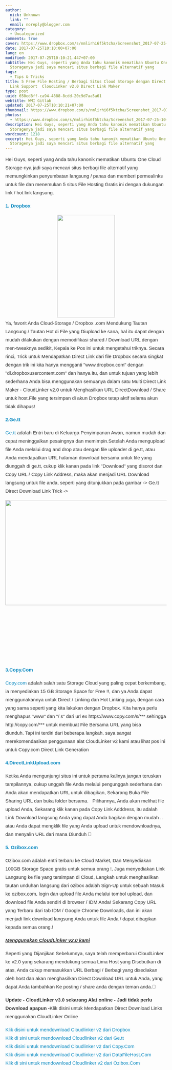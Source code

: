 ```yaml
---
author:
  nick: Unknown
  link: ""
  email: noreply@blogger.com
category:
  - Uncategorized
comments: true
cover: https://www.dropbox.com/s/nmlirhi6f5ktcha/Screenshot_2017-07-25-10-07-04-237_com.android.chrome.png?dl=1
date: 2017-07-25T10:10:00+07:00
lang: en
modified: 2017-07-25T10:10:21.447+07:00
subtitle: Hei Guys, seperti yang Anda tahu kanonik mematikan Ubuntu One Cloud
  Storagenya jadi saya mencari situs berbagi file alternatif yang
tags:
  - Tips & Tricks
title: 5 Free File Hosting / Berbagi Situs Cloud Storage dengan Direct / Hot
  Link Support  CloudLinker v2.0 Direct Link Maker
type: post
uuid: 650ed8ff-ca94-4888-8cdd-20c9d7aa5a61
webtitle: WMI Gitlab
updated: 2017-07-25T10:10:21+07:00
thumbnail: https://www.dropbox.com/s/nmlirhi6f5ktcha/Screenshot_2017-07-25-10-07-04-237_com.android.chrome.png?dl=1
photos:
  - https://www.dropbox.com/s/nmlirhi6f5ktcha/Screenshot_2017-07-25-10-07-04-237_com.android.chrome.png?dl=1
description: Hei Guys, seperti yang Anda tahu kanonik mematikan Ubuntu One Cloud
  Storagenya jadi saya mencari situs berbagi file alternatif yang
wordcount: 1218
excerpt: Hei Guys, seperti yang Anda tahu kanonik mematikan Ubuntu One Cloud
  Storagenya jadi saya mencari situs berbagi file alternatif yang
---
```


<div style="color: #333333; font-family: sans-serif; font-size: 15px; line-height: 26px; margin-bottom: 15px; margin-top: 5px;"><span class="notranslate">Hei Guys, seperti yang Anda tahu kanonik mematikan Ubuntu One Cloud Storage-nya jadi saya mencari situs berbagi file alternatif yang memungkinkan penyumbatan langsung / panas dan memberi permealinks untuk file dan menemukan 5 situs File Hosting Gratis ini dengan dukungan link / hot link langsung.</span></div><div style="color: #333333; font-family: sans-serif; font-size: 15px; line-height: 26px; margin-bottom: 15px; margin-top: 5px;"><span class="notranslate"><strong style="color: #0a89c0; text-decoration-line: none;"><a href="https://translate.googleusercontent.com/translate_c?depth=4&amp;nv=1&amp;rurl=translate.google.com&amp;sl=en&amp;sp=nmt4&amp;tl=id&amp;u=https://www.dropbox.com/referrals/NTE0MzYzNzQzMTk%3Fsrc%3Dglobal9&amp;usg=ALkJrhgBfmlqcEUT7AuoRQJdaeVZJo3tIA" rel="noopener noreferer nofollow" style="color: #0a89c0; text-decoration-line: none;" target="_blank">1. Dropbox</a></strong></span></div><div class="separator" style="clear: both; text-align: center;"><a href="https://www.dropbox.com/s/nmlirhi6f5ktcha/Screenshot_2017-07-25-10-07-04-237_com.android.chrome.png?dl=1" imageanchor="1" style="margin-left: 1em; margin-right: 1em;" rel="noopener noreferer nofollow"><img border="0" data-original-height="800" data-original-width="450" height="320" src="https://www.dropbox.com/s/nmlirhi6f5ktcha/Screenshot_2017-07-25-10-07-04-237_com.android.chrome.png?dl=1" width="180"></a></div><div style="color: #333333; font-family: sans-serif; font-size: 15px; line-height: 26px; margin-bottom: 15px; margin-top: 5px;"><span class="notranslate">Ya, favorit Anda Cloud-Storage /&nbsp;Dropbox&nbsp;.com Mendukung Tautan Langsung / Tautan Hot di File yang Diupload ke sana, hal itu dapat dengan mudah dilakukan dengan memodifikasi shared / Download URL dengan men-tweaknya sedikit, Kepala ke Pos ini untuk mengetahui triknya. Secara rinci,&nbsp;Trick untuk Mendapatkan Direct Link dari file Dropbox secara&nbsp;singkat dengan trik ini kita hanya mengganti "www.dropbox.com" dengan "dl.dropboxusercontent.com" dan hanya itu, dan untuk tujuan yang lebih sederhana Anda bisa menggunakan semuanya dalam satu Multi Direct Link Maker - CloudLinker v2.0 untuk Menghasilkan URL DirectDownload / Share untuk host.File yang tersimpan di akun Dropbox tetap aktif selama akun tidak dihapus!</span></div><div style="color: #333333; font-family: sans-serif; font-size: 15px; line-height: 26px; margin-bottom: 15px; margin-top: 5px;"><span class="notranslate"><a href="http://translate.googleusercontent.com/translate_c?depth=4&amp;nv=1&amp;rurl=translate.google.com&amp;sl=en&amp;sp=nmt4&amp;tl=id&amp;u=http://ge.tt/&amp;usg=ALkJrhj5nSMSsNNVdKhDipgXVlKThd71hA" rel="noopener noreferer nofollow" style="color: #0a89c0; text-decoration-line: none;" target="_blank"><strong>2.Ge.tt</strong></a></span></div><div style="color: #333333; font-family: sans-serif; font-size: 15px; line-height: 26px; margin-bottom: 15px; margin-top: 5px;"><span class="notranslate"><a href="http://translate.googleusercontent.com/translate_c?depth=4&amp;nv=1&amp;rurl=translate.google.com&amp;sl=en&amp;sp=nmt4&amp;tl=id&amp;u=http://ge.tt/&amp;usg=ALkJrhj5nSMSsNNVdKhDipgXVlKThd71hA" rel="noopener noreferer nofollow" style="color: #0a89c0; text-decoration-line: none;" target="_blank">Ge.tt</a>&nbsp;adalah Entri baru di Keluarga Penyimpanan Awan, namun mudah dan cepat meninggalkan pesaingnya dan memimpin.</span><span class="notranslate">Setelah Anda mengupload file Anda melalui drag and drop atau dengan file uploader di ge.tt, atau Anda mendapatkan URL halaman download bersama untuk file yang diunggah di ge.tt, cukup klik kanan pada link "Download" yang disorot dan Copy URL / Copy Link Address, maka akan menjadi URL Download langsung untuk file anda, seperti yang ditunjukkan pada gambar -&gt; Ge.tt Direct Download Link Trick -&gt;</span></div><div style="color: #333333; font-family: sans-serif; font-size: 15px; line-height: 26px; margin-bottom: 15px; margin-top: 5px;"><img alt="" class="aligncenter amp-wp-enforced-sizes i-amphtml-element i-amphtml-layout-responsive i-amphtml-layout-size-defined i-amphtml-layout" height="328" sizes="(min-width: 584px) 584px, 100vw" src="https://res.cloudinary.com/practicaldev/image/fetch/s21.postimg.org/69kavyc53/get1.jpg?resize=584%2C328" style="display: block; margin: 0px auto; max-width: 100%; overflow: hidden !important; position: relative; text-align: center; width: 100vw;" width="584"><i-amphtml-sizer style="display: block; padding-top: 174.109px;"></i-amphtml-sizer><img alt="" class="i-amphtml-fill-content i-amphtml-replaced-content" src="https://res.cloudinary.com/practicaldev/image/fetch/s21.postimg.org/69kavyc53/get1.jpg?resize=584%2C328" style="border: none !important; bottom: 0px; display: block; height: 1px; left: 0px; margin: auto; max-width: 100%; min-height: 100%; min-width: 100%; padding: 0px !important; position: absolute; right: 0px; top: 0px; width: 1px;"></div><div style="color: #333333; font-family: sans-serif; font-size: 15px; line-height: 26px; margin-bottom: 15px; margin-top: 5px;"></div><div style="color: #333333; font-family: sans-serif; font-size: 15px; line-height: 26px; margin-bottom: 15px; margin-top: 5px;"><span class="notranslate"><a href="https://translate.googleusercontent.com/translate_c?depth=4&amp;nv=1&amp;rurl=translate.google.com&amp;sl=en&amp;sp=nmt4&amp;tl=id&amp;u=https://copy.com/%3Fr%3DLRKaPU&amp;usg=ALkJrhij8Qp-kefLeQDUcr1TYfukhcdjPQ" rel="noopener noreferer nofollow" style="color: #0a89c0; text-decoration-line: none;" target="_blank"><strong>3.Copy.Com</strong></a></span></div><div style="color: #333333; font-family: sans-serif; font-size: 15px; line-height: 26px; margin-bottom: 15px; margin-top: 5px;"><span class="notranslate"><a href="https://translate.googleusercontent.com/translate_c?depth=4&amp;nv=1&amp;rurl=translate.google.com&amp;sl=en&amp;sp=nmt4&amp;tl=id&amp;u=https://copy.com/%3Fr%3DLRKaPU&amp;usg=ALkJrhij8Qp-kefLeQDUcr1TYfukhcdjPQ" rel="noopener noreferer nofollow" style="color: #0a89c0; text-decoration-line: none;" target="_blank">Copy.com</a>&nbsp;adalah salah satu Storage Cloud yang paling cepat berkembang, ia menyediakan 15 GB Storage Space for Free !!, dan ya Anda dapat menggunakannya untuk Direct / Linking dan Hot Linking juga, dengan cara yang sama seperti yang kita lakukan dengan Dropbox.</span>&nbsp;<span class="notranslate">Kita hanya perlu menghapus "www" dan "/ s" dari url ex https://www.copy.com/s/*** sehingga http://copy.com/*** untuk membuat File Bersama URL yang bisa diunduh.</span>&nbsp;<span class="notranslate">Tapi ini terdiri dari beberapa langkah, saya sangat merekomendasikan penggunaan alat CloudLinker v2 kami atau lihat pos ini untuk&nbsp;Copy.com Direct Link Generation</span></div><div style="color: #333333; font-family: sans-serif; font-size: 15px; line-height: 26px; margin-bottom: 15px; margin-top: 5px;"></div><div style="color: #333333; font-family: sans-serif; font-size: 15px; line-height: 26px; margin-bottom: 15px; margin-top: 5px;"><span class="notranslate"><a href="http://translate.googleusercontent.com/translate_c?depth=4&amp;nv=1&amp;rurl=translate.google.com&amp;sl=en&amp;sp=nmt4&amp;tl=id&amp;u=http://directlinkupload.com/&amp;usg=ALkJrhiOZRam2WblJCJF1cU8ckFaZRCwKw" rel="noopener noreferer nofollow" style="color: #0a89c0; text-decoration-line: none;" target="_blank"><strong>4.DirectLinkUpload.com</strong></a></span></div><div style="color: #333333; font-family: sans-serif; font-size: 15px; line-height: 26px; margin-bottom: 15px; margin-top: 5px;"><span class="notranslate">Ketika Anda mengunjungi situs ini untuk pertama kalinya jangan teruskan tampilannya, cukup unggah file Anda melalui pengunggah sederhana dan Anda akan mendapatkan URL untuk dibagikan, Sekarang Buka File Sharing URL dan buka folder bersama.</span>&nbsp;<strong>&nbsp;</strong>&nbsp;<span class="notranslate">Pilihannya, Anda akan melihat file upload Anda, Sekarang klik kanan pada Copy Link Adddress, itu adalah Link Download langsung Anda yang dapat Anda bagikan dengan mudah .. atau Anda dapat mengklik file yang Anda upload untuk mendownloadnya, dan menyalin URL dari mana Diunduh 🙂</span></div><div style="color: #333333; font-family: sans-serif; font-size: 15px; line-height: 26px; margin-bottom: 15px; margin-top: 5px;"></div><div style="color: #333333; font-family: sans-serif; font-size: 15px; line-height: 26px; margin-bottom: 15px; margin-top: 5px;"><span class="notranslate"><a href="http://translate.googleusercontent.com/translate_c?depth=4&amp;nv=1&amp;rurl=translate.google.com&amp;sl=en&amp;sp=nmt4&amp;tl=id&amp;u=http://ozibox.com/&amp;usg=ALkJrhhijZWLRbzNQNIvEgLUAl81LAzS7g" rel="noopener noreferer nofollow" style="color: #0a89c0; text-decoration-line: none;" target="_blank"><b>5. Ozibox.com</b></a></span></div><div style="color: #333333; font-family: sans-serif; font-size: 15px; line-height: 26px; margin-bottom: 15px; margin-top: 5px;"><span class="notranslate">Ozibox.com&nbsp;adalah entri terbaru ke Cloud Market, Dan Menyediakan 100GB Storage Space gratis untuk semua orang !, Juga menyediakan Link Langsung ke file yang tersimpan di Cloud, Langkah untuk menghasilkan tautan unduhan langsung dari ozibox adalah Sign-Up untuk sebuah Masuk ke ozibox.com, login dan upload file Anda melalui tombol upload, dan download file Anda sendiri di browser / IDM Anda!</span>&nbsp;<span class="notranslate">Sekarang Copy URL yang Terbaru dari tab IDM / Google Chrome Downloads, dan ini akan menjadi link download langsung Anda untuk file Anda / dapat dibagikan kepada semua orang.!</span></div><div style="color: #333333; font-family: sans-serif; font-size: 15px; line-height: 26px; margin-bottom: 15px; margin-top: 5px;"></div><div style="color: #333333; font-family: sans-serif; font-size: 15px; line-height: 26px; margin-bottom: 15px; margin-top: 5px;"><span class="notranslate"><em><span class="amp-wp-inline-934605138b205d4a9871e64b928b79b8" style="text-decoration-line: underline;"><strong>Menggunakan CloudLinker v2.0 kami</strong></span></em></span></div><div style="color: #333333; font-family: sans-serif; font-size: 15px; line-height: 26px; margin-bottom: 15px; margin-top: 5px;"><span class="notranslate">Seperti yang Dijanjikan Sebelumnya, saya telah memperbarui CloudLinker ke v2.0 yang sekarang mendukung semua Lima Host yang Disebutkan di atas, Anda cukup memasukkan URL Berbagi / Berbagi yang disediakan oleh host dan akan menghasilkan Direct Download URL untuk Anda, yang dapat Anda tambahkan Ke posting / share anda dengan teman anda.</span><span class="notranslate">🙂</span></div><div style="color: #333333; font-family: sans-serif; font-size: 15px; line-height: 26px; margin-bottom: 15px; margin-top: 5px;"><span class="notranslate"><strong>Update - CloudLinker v3.0 sekarang Alat online - Jadi tidak perlu Download apapun -</strong>Klik disini untuk Mendapatkan Direct Download Links menggunakan CloudLinker Online</span></div><div style="color: #333333; font-family: sans-serif; font-size: 15px; line-height: 26px; margin-bottom: 15px; margin-top: 5px;"><span class="notranslate"><a href="https://dl.dropboxusercontent.com/s/b5ew50s97lldop8/CloudLinker%20v2.0.exe" rel="noopener noreferer nofollow" style="color: #0a89c0; text-decoration-line: none;" target="_blank">Klik disini untuk mendownload Cloudlinker v2 dari Dropbox</a></span><br><span class="notranslate"><a href="http://translate.googleusercontent.com/translate_c?depth=4&amp;nv=1&amp;rurl=translate.google.com&amp;sl=en&amp;sp=nmt4&amp;tl=id&amp;u=http://ge.tt/api/1/files/2HDAcrg1/0/blob%3Fdownload&amp;usg=ALkJrhgioJqkxxCULAu8aCtZDwkbhv0VRA" rel="noopener noreferer nofollow" style="color: #0a89c0; text-decoration-line: none;" target="_blank">Klik di sini untuk mendownload Cloudlinker v2 dari Ge.tt</a></span><br><span class="notranslate"><a href="http://copy.com/Ya2Yhed42C1v/CloudLinker%20v2.0.exe" rel="noopener noreferer nofollow" style="color: #0a89c0; text-decoration-line: none;" target="_blank">Klik disini untuk mendownload Cloudlinker v2 dari Copy.Com</a></span><br><span class="notranslate"><a href="http://translate.googleusercontent.com/translate_c?depth=4&amp;nv=1&amp;rurl=translate.google.com&amp;sl=en&amp;sp=nmt4&amp;tl=id&amp;u=http://www.datafilehost.com/get.php%3Ffile%3Daf2fe991&amp;usg=ALkJrhgqIBlpTO9Ptxue1oYiV9iPTNtwsw" rel="noopener noreferer nofollow" style="color: #0a89c0; text-decoration-line: none;" target="_blank">Klik disini untuk mendownload Cloudlinker v2 dari DataFileHost.Com</a></span><br><span class="notranslate"><a href="http://translate.googleusercontent.com/translate_c?depth=4&amp;nv=1&amp;rurl=translate.google.com&amp;sl=en&amp;sp=nmt4&amp;tl=id&amp;u=http://178.33.238.21/putstorage/DownloadFile.ashx%3FDownloadFileHash%3DE8427C133A5A4A5QQWE252304EWQS&amp;usg=ALkJrhjDzzBAWuPWxEu6G7CW2AL1-Yg2cw" rel="noopener noreferer nofollow" style="color: #0a89c0; text-decoration-line: none;" target="_blank">Klik di sini untuk mendownload Cloudlinker v2 dari Ozibox.Com</a></span></div>